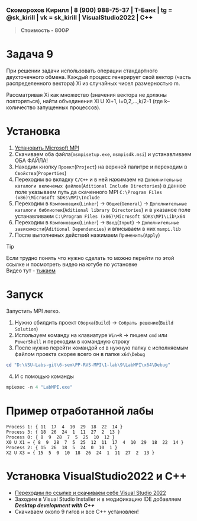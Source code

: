 ### Скоморохов Кирилл | 8 (900) 988-75-37 | Т-Банк | tg = @sk_kiriII  | vk = sk_kirill | VisualStudio2022 | C++

> **Стоимость - 800₽**

# Задача 9

При решении задачи использовать операции стандартного двухточечного обмена. Каждый процесс генерирует свой вектор 
(часть распределенного вектора) Xi из случайных чисел размерностью m.

Рассматривая Xi как множество (значения вектора не должны повторяться), 
найти объединения Xi U Xi+1, i=0,2,…,k/2-1 (где k– количество запущенных процессов).

# Установка

1. [Установить Microsoft MPI](https://www.microsoft.com/en-us/download/details.aspx?id=105289)  
2. Скачиваем оба файла(`msmpisetup.exe`, `msmpisdk.msi`) и устанавливаем ОБА ФАЙЛА!  
3. Находим кнопку `Проект`(`Project`) на верхней палитре и переходим в `Свойства`(`Properties`)  
4. Переходим во вкладку `C/C++` и в ней нажимаем на `Дополнительные каталоги включемых файлов`(`Aditional Include Directories`)
в данное поле указываем путь да скаченного MPI `C:\Program Files (x86)\Microsoft SDKs\MPI\Include` 
5. Переходим в `Компоновщик`(`Linker`) -> `Общие`(`General`) -> `Дополнительные каталоги библиотек`(`Aditional library Directories`)
и в указаное поле устанавливаем `C:\Program Files (x86)\Microsoft SDKs\MPI\Lib\x64`  
6. Переходим в `Компоновщик`(`Linker`) -> `Ввод`(`Input`) -> `Дополнительные зависимости`(`Aditional Dependencies`) и вписываем в них `msmpi.lib`  
7. После выполненых действий нажимаем `Применить`(`Apply`)

> [!TIP]
> Если трудно понять что нужно сделать то можно перейти по этой ссылке и посмотреть видео на ютубе по установке  
Видео тут - [тыкаем](https://www.youtube.com/watch?v=PPEu5KyTx3c)  

# Запуск

Запустить MPI легко.

1. Нужно сбилдить проект `Сборка`(`Build`) -> `Собрать решение`(`Build Solution`)
2. Используем команду на клавиатуре `Win+R` -> пишем `cmd` или `PowerShell` и переходим в командную строку
3. После нужно перейти командой `cd` в нужную папку с исполняемым файлом проекта скорее всего он в папке `x64\Debug`
```PowerShell
cd "D:\VSU-Labs-git\6-sem\PP-RVS-MPI\1-lab\9\LabMPI\x64\Debug"
```
4. И с помощью команды   
```PowerShell
mpiexec -n 4 "LabMPI.exe"
```

# Пример отработанной лабы

```Console
Process 1: { 11  17  4  10  29  18  22  14 }
Process 3: { 18  26  24  1  11  27  2  13 }
Process 0: { 8  9  28  7  5  25  10  12 }
X0 U X1 = { 8  9  28  7  5  25  12  11  17  4  10  29  18  22  14 }
Process 2: { 15  26  18  5  24  0  10  1 }
X2 U X3 = { 15  5  0  10  18  26  24  1  11  27  2  13 }
```

# Установка VisualStudio2022 и C++

- [Переходим по ссылке  и скачиваем себе Visual Studio 2022](https://visualstudio.microsoft.com/ru/vs/)
- Заходим в Visual Studio Installer и в модификацию IDE добавляем ***Desktop development with C++***
- Скачиваем около 9 гигов и все С++ установлен!
